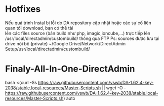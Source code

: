 # Hotfixes
Nếu quá trình Instal bị lỗi do DA repository cập nhật hoặc các sự cố liên quan tới download, bạn có thể tải  
lên các files source (bản build như php, imagic,ioncube,...) trực tiếp lên /usr/local/directadmin/custombuild/ thông qua FTP
Ps: sources được lưu tại drive nội bộ (private)  ~/Google Drive/Network/DirectAdmin Setup/usr/local/directadmin/custombuild/ 
# Finaly-All-In-One-DirectAdmin
bash <(curl -Ss https://raw.githubusercontent.com/vswb/DA-1.62.4-key-2038/stable.local-resources/Master-Scripts.sh || wget -O - https://raw.githubusercontent.com/vswb/DA-1.62.4-key-2038/stable.local-resources/Master-Scripts.sh) auto
